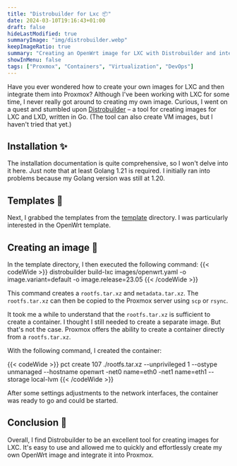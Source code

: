 ```yaml
---
title: "Distrobuilder for Lxc 📦"
date: 2024-03-10T19:16:43+01:00
draft: false
hideLastModified: true
summaryImage: "img/distrobuilder.webp"
keepImageRatio: true
summary: "Creating an OpenWrt image for LXC with Distrobuilder and integrating it into Proxmox."
showInMenu: false
tags: ["Proxmox", "Containers", "Virtualization", "DevOps"]
---
```


Have you ever wondered how to create your own images for LXC and then integrate them into Proxmox?
Although I've been working with LXC for some time, I never really got around to creating my own image. Curious, I went on a quest and stumbled upon [Distrobuilder](https://github.com/lxc/distrobuilder) – a tool for creating images for LXC and LXD, written in Go.
(The tool can also create VM images, but I haven't tried that yet.)

## Installation ✨
The installation documentation is quite comprehensive, so I won't delve into it here.
Just note that at least Golang 1.21 is required.
I initially ran into problems because my Golang version was still at 1.20.

## Templates 🧩
Next, I grabbed the templates from the [template](https://github.com/lxc/lxc-ci) directory.
I was particularly interested in the OpenWrt template.

## Creating an image 🔨

In the template directory, I then executed the following command:
{{< codeWide >}}
distrobuilder build-lxc images/openwrt.yaml -o image.variant=default -o image.release=23.05 
{{< /codeWide >}}

This command creates a `rootfs.tar.xz` and `metadata.tar.xz`. The `rootfs.tar.xz` can then be copied to the Proxmox server using `scp` or `rsync`.

It took me a while to understand that the `rootfs.tar.xz` is sufficient to create a container.
I thought I still needed to create a separate image.
But that's not the case.
Proxmox offers the ability to create a container directly from a `rootfs.tar.xz`.

With the following command, I created the container:

{{< codeWide >}}
pct create 107 ./rootfs.tar.xz --unprivileged 1 --ostype unmanaged --hostname openwrt -net0 name=eth0 -net1 name=eth1 --storage local-lvm
{{< /codeWide >}}

After some settings adjustments to the network interfaces, the container was ready to go and could be started.

## Conclusion 🏁
Overall, I find Distrobuilder to be an excellent tool for creating images for LXC. It's easy to use and allowed me to quickly and effortlessly create my own OpenWrt image and integrate it into Proxmox.